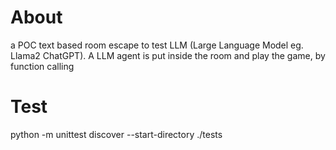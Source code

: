# About
a POC text based room escape to test LLM (Large Language Model eg. Llama2 ChatGPT).
A LLM agent is put inside the room and play the game, by function calling


# Test
python -m unittest discover --start-directory ./tests